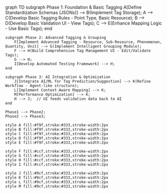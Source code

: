 graph TD
    subgraph Phase 1: Foundation & Basic Tagging
        A[Define Standardization Schemas (JSONs)] --> B(Implement Tag Storage);
        A --> C(Develop Basic Tagging Rules - Point Type, Basic Resource);
        B --> D(Develop Basic Validation UI - View Tags);
        C --> E(Enhance Mapping Logic - Use Basic Tags);
    end

    subgraph Phase 2: Advanced Tagging & Grouping
        F[Implement Advanced Tagging - Resource, Sub-Resource, Phenomenon, Quantity, Unit] --> G(Implement Intelligent Grouping Module);
        F --> H(Build Comprehensive Tag Management UI - Edit/Validate Tags);
        G --> H;
        I[Develop Automated Testing Framework] --> H;
    end

    subgraph Phase 3: AI Integration & Optimization
        J[Integrate AI/ML for Tag Prediction/Suggestion] --> K(Refine Workflow - Agent-like structure);
        L[Implement Context-Aware Mapping] --> K;
        M[Performance Optimization] --> K;
        H --> J;  // UI feeds validation data back to AI
    end

    Phase1 --> Phase2;
    Phase2 --> Phase3;

    style A fill:#f9f,stroke:#333,stroke-width:2px
    style B fill:#f9f,stroke:#333,stroke-width:2px
    style C fill:#f9f,stroke:#333,stroke-width:2px
    style D fill:#f9f,stroke:#333,stroke-width:2px
    style E fill:#f9f,stroke:#333,stroke-width:2px

    style F fill:#ccf,stroke:#333,stroke-width:2px
    style G fill:#ccf,stroke:#333,stroke-width:2px
    style H fill:#ccf,stroke:#333,stroke-width:2px
    style I fill:#ccf,stroke:#333,stroke-width:2px

    style J fill:#9cf,stroke:#333,stroke-width:2px
    style K fill:#9cf,stroke:#333,stroke-width:2px
    style L fill:#9cf,stroke:#333,stroke-width:2px
    style M fill:#9cf,stroke:#333,stroke-width:2px
